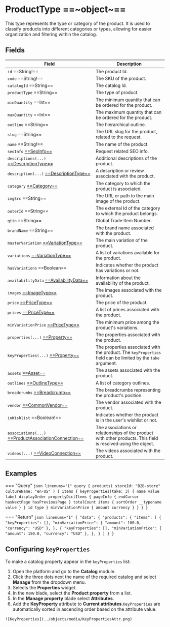 # ProductType ==~object~==

This type represents the type or category of the product. It is used to classify products into different categories or types, allowing for easier organization and filtering within the catalog.

## Fields

| Field                                                                   	| Description                                                                                  	|
|-------------------------------------------------------------------------	|---------------------------------------------------------------------------------------------	|
| `id`  ==String!==                                                       	| The product Id.                                                                              	|
| `code`  ==String!==                                                     	| The SKU of the product.                                                                      	|
| `catalogId`  ==String==                                                  	| The catalog Id.                                                                             	|
| `productType`  ==String==                                               	| The type of product.                                                                         	|
| `minQuantity`  ==Int==                                                   	| The minimum quantity that can be ordered for the product.                                    	|
| `maxQuantity`  ==Int==                                                   	| The maximum quantity that can be ordered for the product.                                    	|
| `outline`  ==String==                                                    	| The hierarchical outline.                                                                   	|
| `slug`  ==String==                                                       	| The URL slug for the product, related to the request.                                        	|
| `name`  ==String!==                                                      	| The name of the product.                                                                    	|
| `seoInfo` [ ==SeoInfo== ](SeoInfo.md)                                     | Request related SEO info.                                                                    	|
| `descriptions(...)` [ ==DescriptionType== ](DescriptionType.md)           | Additional descriptions of the product.                                                      	|
| `description(...)` [ ==DescriptionType== ](DescriptionType.md)            | A description or review associated with the product.                                         	|
| `category` [ ==Category== ](category/CategoryType.md)                     | The category to which the product is associated.                                             	|
| `imgSrc`  ==String==                                                     	| The URL or path to the main image of the product.                                            	|
| `outerId`  ==String==                                                   	| The external Id of the category to which the product belongs.                           	    |
| `gtin` ==String==                                                         | Global Trade Item Number.                                                                     |
| `brandName`  ==String==                                                  	| The brand name associated with the product.                                                  	|
| `masterVariation` [ ==VariationType== ](VariationType.md)                	| The main variation of the product.                                                           	|
| `variations` [ ==VariationType== ](VariationType.md)                     	| A list of variations available for the product.                                              	|
| `hasVariations`  ==Boolean==                                            	| Indicates whether the product has variations or not.                                         	|
| `availabilityData` [ ==AvailabilityData== ](AvailabilityData.md)        	| Information about the availability of the product.                                           	|
| `images` [ ==ImageType== ](ImageType.md)                                	| The images associated with the product.                                                     	|
| `price` [ ==PriceType== ](Price/PriceType.md)                             | The price of the product.                                                                    	|
| `prices` [ ==PriceType== ](Price/PriceType.md)         	                  | A list of prices associated with the product.                                                	|
| `minVariationPrice` [ ==PriceType== ](Price/PriceType.md)                | The minimum price among the product's variations.                                             |
| `properties(...)` [ ==Property== ](Property/Property.md)                	| The properties associated with the product.                                                 	|
| `keyProperties(...)` [ ==Property== ](Property/Property.md)               | The properties associated with the product. The `keyProperties` field can be limited by the `take` argument.        	|
| `assets` [ ==Asset== ](Asset.md)                                         	| The assets associated with the product.                                                     	|
| `outlines` [ ==OutlineType== ](OutlineType.md)                           	| A list of category outlines.                                                                	|
| `breadcrumbs` [ ==Breadcrumb== ](Breadcrumb.md)                           | The breadcrumbs representing the product's position.                                          |
| `vendor` [ ==CommonVendor== ](CommonVendor/Commonvendor.md)            	  | The vendor associated with the product.                                                       |
| `inWishlist`  ==Boolean!==                             	                  | Indicates whether the product is in the user's wishlist or not.                               |
| `associations(...)` [ ==ProductAssociationConnection== ](ProductAssociation/ProductAssociationConnection.md) 	| The associations or relationships of the product with other products. This field is resolved using the object.  	|
| `videos(...)` [ ==VideoConnection== ](VideoConnection/VideoConnection.md)| The videos associated with the product.                                                      	|

## Examples

=== "Query"
    ```json linenums="1"
    query {
      products(
        storeId: "B2B-store"
        cultureName: "en-US"
      ) {
        items {
          keyProperties(take: 3) {
            name
            value
            label
            displayOrder
            propertyDictItems {
              pageInfo {
                endCursor
                hasNextPage
                hasPreviousPage
              }
              totalCount
              items {
                sortOrder
                __typename
                value
              }
            }
            id
            type
          }
          minVariationPrice {
            amount
            currency
          }
        }
      }
    }
    ```

=== "Return"
    ```json linenums="1"
    {
    "data": {
      "products": {
        "items": [
          {
            "keyProperties": [],
            "minVariationPrice": {
              "amount": 100.0,
              "currency": "USD"
            },
          },
          {
            "keyProperties": [],
            "minVariationPrice": {
              "amount": 150.0,
              "currency": "USD"
            },
          },
          }
        ]
      }
    }
    ```



## Configuring `keyProperties`
To make a catalog property appear in the `keyProperties` list:

  1. Open the platform and go to the **Catalog** module.
  1. Click the three dots next the name of the required catalog and select **Manage** from the dropdown menu.
  1. Selects the **Properties** widget.
  1. In the new blade, select the **Product property** from a list.
  1. In the **Manage property** blade select **Attributes**.
  1. Add the **KeyProperty** attribute to **Current attributes**.`KeyProperties` are automatically sorted in ascending order based on the attribute value.

    ![KeyProperties](../objects/media/KeyPropertiesAttr.png)